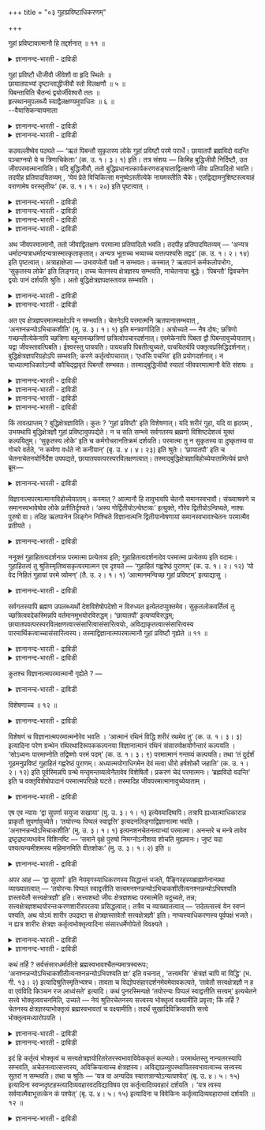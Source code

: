 +++
title = "०३ गुहाप्रविष्टाधिकरणम्"

+++

गुहां प्रविष्टावात्मानौ हि तद्दर्शनात् ॥ ११ ॥  
<details><summary>ज्ञानानन्द-भारती - द्राविडी</summary>

कुहाम् प्रविष्टावात्मानौ हि तत्तर्सनात् ॥ ११ ॥
</details>

गुहां प्रविष्टौ धीजीवौ जीवेशौ वा हृदि स्थितेः ॥  
छायातपाभ्यां दृष्टान्ताद्धीजीवौ स्तो विलक्षणौ ॥ ५ ॥  
पिबन्ताविति चैतन्यं द्वयोर्जीवेश्वरौ ततः ॥  
हृत्स्थानमुपलब्ध्यै स्याद्वैलक्षण्यमुपाधितः ॥ ६ ॥  
--वैयासिकन्यायमाला

<details><summary>ज्ञानानन्द-भारती - द्राविडी</summary>

(पुत्ति) कुहैयिल् पुगुन्दिरुप्पदु पुत्तियुम् जीवऩुमा? अल्लदु जीवऩुम्
ईसुवरऩुमा? ह्रुदयत्तिल् इरुप्पदागच् चॊल्वदिऩालुम्, निऴल् वॆय्यिल् ऎऩ्ऱु
तिरुष्टान्दम् सॊल्लियिरुप्पदिऩालुम्, ऒऩ्ऱुक्कॊऩ्ऱु (जडम् सैदऩ्यम् ऎऩ्ऱु)
वेऱुबट्टुळ्ळ पुत्तियुम् जीवऩुमागत्ताऩ् इरुक्क वेण्डुम्।
</details>

<details><summary>ज्ञानानन्द-भारती - द्राविडी</summary>

अरुन्दुगिऱवर्गळ् ऎऩ्बदाल् इरुवरुक्कुम् अऱिवु इरुक्क वेण्डुम्। आगैयाल्
इवरिरुवरुम् जीवऩुम् ईसुवर रुम् ताऩ्। ह्रुदयत्तिल् इरुत्तल् अऱिय
वेण्डियदऱ् कागवागुम्। ऒरुवरुक्कॊरुवर् वेऱुबडुदल् उबादिगळिऩाल्
इरुक्कक्कूडुम्।
</details>

कठवल्लीष्वेव पठ्यते — ‘ऋतं पिबन्तौ सुकृतस्य लोके गुहां प्रविष्टौ परमे
परार्धे। छायातपौ ब्रह्मविदो वदन्ति पञ्चाग्नयो ये च त्रिणाचिकेताः’ (क.
उ. १। ३। १) इति। तत्र संशयः — किमिह बुद्धिजीवौ निर्दिष्टौ, उत
जीवपरमात्मानाविति। यदि बुद्धिजीवौ, ततो
बुद्धिप्रधानात्कार्यकरणसङ्घाताद्विलक्षणो जीवः प्रतिपादितो भवति। तदपीह
प्रतिपादयितव्यम् , ‘येयं प्रेते विचिकित्सा मनुष्येऽस्तीत्येके नायमस्तीति
चैके। एतद्विद्यामनुशिष्टस्त्वयाहं वराणामेष वरस्तृतीयः’ (क. उ. १। १।
२०) इति पृष्टत्वात् ।

<details><summary>ज्ञानानन्द-भारती - द्राविडी</summary>

ऎऩ्ऱ वाक्कियम् इन्द अदिगरणत्तिऱ्कु विषयम्। इङ्गु सरीरत्तिल् ह्रुदयत्तिल्
कुहैयिल् पिरवेसित्तवर्गळाग इरुवर्गळ् कुऱिप्पिडप्पट्टुळ्ळऩर्। इवर्गळ्
पुत्ति जीवर्गळा? जीवबरमात्माक्कळा ऎऩ्ऱु सन्देहम्। निऴलैयुम्,
वॆय्यिलैयुम् तिरुष्टान्दमागक् कूऱियिरुप्पदाल् जडर्, सेदऩर् ऎऩ्ऱु
माऱुबट्ट स्वबावमुळ्ळ । पुत्ति जीवर्गळैत्ताऩ् इम्मन्दिरम् कुऱिक्किऱदु।
ऒरे मादिरि स्वबावमुळ्ळ सेदऩर्गळाऩ जीवेच्वरर्गळैयल्ल ऎऩ्ऱु पूर्वबक्षम्।
</details>

<details><summary>ज्ञानानन्द-भारती - द्राविडी</summary>

पिबन्तौ ऎऩ्ऱु सेदऩ तर्ममाऩबाऩम् सॊल्लि यिरुप्पदाल् सेदऩर्गळाऩ
जीवेसुवरर्गळ् ताऩ् कुहैयिल् इरुप्पवर्गळ्। ऎङ्गुम् निऱैन्द ईसुवरऩै
अऱिन्दु कॊळ्वदऱ्काग ह्रुदय स्ताऩम् सॊल्लप् पट्टदु। इरुवर्गळुम्
सेदऩर्गळाऩालुम् उबादि मूलम् वैलक्षण्यमुम् उण्डु ऎऩ्ऱु सित्तान्दम्\]
</details>

<details><summary>ज्ञानानन्द-भारती - द्राविडी</summary>

कडवल्लिगळिलेये ‘अवसियम् एऱ्पडुम् कर्म पलऩै अऩुबविक्किऱवर्गळाग, ताऩ्
सॆय्द कर्माविऩ् कार्यमाऩ तेहत्तिल् हिरुदयत्तिलुळ्ळ कुगैयिल् निऴलुम्,
वॆय्यिलुम् पोल, इरुवर् पुगुन्दिरुक्किऱार्गळ् ऎऩ्ऱु पिरह्मत्तै
अऱिन्दवर्गळुम्, ऎवर्गळ् नासिगेदाक्किऩियै मूऩ्ऱु तरम् सयऩम् सॆय्दवर्गळाय्
ऐन्दु अक्ऩिगळुडऩिरुक्किऱार्गळो अवर्गळुम् सॊल्लुगिऱार्गळ्' (काडग १-३-१)
ऎऩ्ऱु सॊल्लप्पट्टि रुक्किऱदु। इङ्गे कुऱिप्पिट्टिरुक्कुम् इरुवर्
पुत्तियुम् जीवऩुमा, अल्लदु जीवऩुम् परमात्मावुमा, ऎऩ्ऱु अङ्गे सन्देहम्।
</details>

<details><summary>ज्ञानानन्द-भारती - द्राविडी</summary>

पुत्तियुम्, जीवऩुम् ऎऩ्ऱिरुन्दाल्, अप्पॊऴुदु पुत्तियै पिरदाऩमागवुडैय
सरीर इन्दिरियङ्गळिऩ् कूट्टत्तिलिरुन्दु वेऱुबट्टदाग जीवऩ् पिरदिबादिक्कप्
पट्टदाग आगुम्। अदुवुम् इङ्गे पिरदिबादिक्कप्पड वेण्डियदुदाऩ्, 'मऩुषियऩ्
इऱन्दुविट्टाल् इवऩ् इरुक्किऱाऩ् ऎऩ्ऱु सिलर्, इवऩ् इल्लै ऎऩ्ऱु सिलर्
ऎऩ्ऱु इन्द संसयम् ऎदुवो, अदै तङ्गळाल् सॊल्लप्पट्टु नाऩ् तॆरिन्दु
कॊळ्ळवेण्डुम्। वरऩ्गळुक्कुळ् इदु मूऩ्ऱावदु वरऩ्' (काडग। १-१-२०) ऎऩ्ऱु
केट्कप्पट्टिरुप्पदिऩाल्।
</details>

अथ जीवपरमात्मानौ, ततो जीवाद्विलक्षणः परमात्मा प्रतिपादितो भवति। तदपीह
प्रतिपादयितव्यम् — ‘अन्यत्र धर्मादन्यत्राधर्मादन्यत्रास्मात्कृताकृतात्।
अन्यत्र भूताच्च भव्याच्च यत्तत्पश्यसि तद्वद’ (क. उ. १। २। १४) इति
पृष्टत्वात्। अत्राहाक्षेप्ता — उभावप्येतौ पक्षौ न सम्भवतः। कस्मात् ?
ऋतपानं कर्मफलोपभोगः, ‘सुकृतस्य लोके’ इति लिङ्गात्। तच्च चेतनस्य
क्षेत्रज्ञस्य सम्भवति, नाचेतनाया बुद्धेः। ‘पिबन्तौ’ द्विवचनेन द्वयोः
पानं दर्शयति श्रुतिः। अतो बुद्धिक्षेत्रज्ञपक्षस्तावन्न सम्भवति ।

<details><summary>ज्ञानानन्द-भारती - द्राविडी</summary>

अल्लदु, जीवऩुम् परमात्मावुम् ऎऩ्ऱिरुन्दाल्, अप्पॊऴुदु जीवऩुक्कु
वेऱायुळ्ळ परमात्मा पिरदिबादिक्कप्पट्टदाग आगुम्। अदुवुम् इङ्गे
पिरदिबादिक्कप्पड वेण्डियदुदाऩ्, 'तर्मत्तिलिरुन्दु वेऱायुम्,
अदर्मत्तिलिरुन्दु वेऱायुम् सॆय्यप्पट्टदु, सॆय्यप्पडाददु ऎऩ्ऱ इदिलिरुन्दु
वेऱायुम्, उण्डाऩदिलिरुन्दुम् उण्डागप्पोवदिलिरुन्दुम् वेऱायुम्, ऎन्द
अदैप् पार्क्किऱीरो, अदैच् चॊल्लुम्’ (काडग। १-२-१४) ऎऩ्ऱु केट्कप्
पट्टिरुप्पदिऩाल्।
</details>

<details><summary>ज्ञानानन्द-भारती - द्राविडी</summary>

इङ्गे आक्षिेबिक्किऱवऩ् सॊल्गिऱाऩ्: इन्द इरण्डु पक्षङ्गळुमे सम्बविक्कादु।
एऩ्? ‘रुदबाऩम्’ ऎऩ्बदु, ‘नऩ्गु सॆय्यप्पट्टदिऩ् कार्यमाऩ तेहत्तिल्’ ऎऩ्ऱ
लिङ्गत्तिऩाल्, कर्मबलऩै अऩुबविप्पदु ऎऩ्ऱु आगिऱदु; अदु सेदऩऩाऩ
क्षेत्तिरक्ञऩुक्कु (जीवऩुक्कु) सम्बविक्कुम्, असेदऩमाऩ पुत्तिक्कु
सम्बविक्कादु। 'साप्पिडुगिऱ इरुवर्' ऎऩ्ऱु त्विवसऩत्तिऩाल् इरण्डु
पेर्गळुक्कु साप्पिडुवदै सुरुदि काट्टुगिऱदु। आगैयिऩालुम् पुत्तियुम्,
जीवऩुम् ऎऩ्ऱ पक्षम् सम्बविक्कादु।
</details>

अत एव क्षेत्रज्ञपरमात्मपक्षोऽपि न सम्भवति। चेतनेऽपि परमात्मनि
ऋतपानासम्भवात् , ‘अनश्नन्नन्योऽभिचाकशीति’ (मु. उ. ३। १। १) इति
मन्त्रवर्णादिति। अत्रोच्यते — नैष दोषः; छत्रिणो गच्छन्तीत्येकेनापि
च्छत्रिणा बहूनामच्छत्रिणां छत्रित्वोपचारदर्शनात्। एवमेकेनापि पिबता द्वौ
पिबन्तावुच्येयाताम्। यद्वा जीवस्तावत्पिबति। ईश्वरस्तु पाययति।
पाययन्नपि पिबतीत्युच्यते, पाचयितर्यपि पक्तृत्वप्रसिद्धिदर्शनात्।
बुद्धिक्षेत्रज्ञपरिग्रहोऽपि सम्भवति; करणे कर्तृत्वोपचारात्। ‘एधांसि
पचन्ति’ इति प्रयोगदर्शनात्। न चाध्यात्माधिकारेऽन्यौ कौचिद्द्वावृतं
पिबन्तौ सम्भवतः। तस्माद्बुद्धिजीवौ स्यातां जीवपरमात्मानौ वेति संशयः ॥

<details><summary>ज्ञानानन्द-भारती - द्राविडी</summary>

अदऩालेये जीवऩुम्, परमात्मावुम् ऎऩ्गिऱ पक्षमुम् सम्बविक्कादु,
सेदऩऩायिरुन्द पोदिलुम् परमात्माविऩिडत्तिल् ‘रुदबाऩम्’ (कर्मबलऩै
अऩुबविप्पदु) सम्बविक्काददिऩाल्, ‘साप्पिडामल् मऱ्ऱवर् पिरगासित्तुक्
कॊण्डिरुक्किऱार्' ऎऩ्ऱ मन्दिर वर्णत्तिऩाल्, ऎऩ्ऱु
</details>

<details><summary>ज्ञानानन्द-भारती - द्राविडी</summary>

इङ्गु सॊल्गिऱोम्; इदु तोषमिल्लै। ऒरुवऩ् मात्तिरम् कुडैयुडऩिरुन्दालुम्
कूड 'कुडैयुळ्ळवर्गळ् पोगिऱार्गळ्' ऎऩ्ऱु पलर्गळुक्कु कुडैयुळ्ळ तऩ्मै
उबसारमाग काणुवदाल्, अव्विदमे ऒरुवर् साप्पिट्टालुम्गूड इरुवरुम्
साप्पिट्टदाग सॊल्लप्पडलाम्। अल्लदु जीवऩ् साप्पिडुगिऱाऩ्। ईसुवरऩो
साप्पिडुम्बडिच् चॆय्गिऱाऩ्। साप्पिडच् चॆय्गिऱवऩुम्गूड साप्पिडुगिऱाऩ्
ऎऩ्ऱु सॊल्लप् पडुवाऩ्। पागम् (समैयल्) सॆय्विप्पवऩिडत्तिलुम् पागम्
सॆय्गिऱवऩ् ऎऩ्ऱ पिरसित्ति काणुवदाल्।
</details>

<details><summary>ज्ञानानन्द-भारती - द्राविडी</summary>

पुत्तियैयुम्, जीवऩैयुम् ऎडुत्तुक्कॊळ्वदुम् सम्बविक्कुम्,
करुवियिऩिडत्तिल् सॆय्युम् तऩ्मैक्कु उबसारमाय् पिरयोगमिरुप्पदिऩाल्, विऱगु
पागम् सॆय्गिऱदु ऎऩ्ऱु पिरयोगम् काणुवदाल्।
</details>

<details><summary>ज्ञानानन्द-भारती - द्राविडी</summary>

अत्यात्मत्तैच् चॊल्लुम् पिरगरणत्तिल् कर्मबलऩै साप्पिडुगिऱवर्गळाग वेऱु
इरण्डु यारुम् सम्बविक्कादु आगैयाल् पुत्तियुम्, जीवऩुम् इरुक्कलाम्,
अल्लदु जीवऩुम् परमात्मावुम् इरुक्कलाम् ऎऩ्बदिऩाल् सन्देहम्।
</details>

किं तावत्प्राप्तम् ? बुद्धिक्षेत्रज्ञाविति। कुतः ? ‘गुहां प्रविष्टौ’
इति विशेषणात्। यदि शरीरं गुहा, यदि वा हृदयम् , उभयथापि
बुद्धिक्षेत्रज्ञौ गुहां प्रविष्टावुपपद्येते। न च सति सम्भवे सर्वगतस्य
ब्रह्मणो विशिष्टदेशत्वं युक्तं कल्पयितुम्। ‘सुकृतस्य लोके’ इति च
कर्मगोचरानतिक्रमं दर्शयति। परमात्मा तु न सुकृतस्य वा दुष्कृतस्य वा
गोचरे वर्तते, ‘न कर्मणा वर्धते नो कनीयान्’ (बृ. उ. ४। ४। २३) इति
श्रुतेः। ‘छायातपौ’ इति च चेतनाचेतनयोर्निर्देश उपपद्यते,
छायातपवत्परस्परविलक्षणत्वात्।
तस्माद्बुद्धिक्षेत्रज्ञाविहोच्येयातामित्येवं प्राप्ते ब्रूमः—

<details><summary>ज्ञानानन्द-भारती - द्राविडी</summary>

पूर्वबक्षम्: ऎदु नियायम्? पुत्तियुम्, जीवऩुम् ऎऩ्ऱु, एऩ्? "कुगैयिल्
पुगुन्दिरुप्पवर्गळ्" ऎऩ्ऱु कुऱिप्पिट्टिरुक्किऱबडियाल्, कुहै ऎऩ्बदु
सरीरमाऩालुम् अल्लदु ह्रुदयमाऩालुम्, इरण्डु मुऱैयिलुम् पुत्तियुम् जीवऩुम्
कुहैयिल् पुगुन्दिरुप्पवर्गळ् ऎऩ्बदु पॊरुन्दुम्। इदु सम्बविक्कुम्बोदु,
ऎङ्गुमुळ्ळ पिरह्मत्तिऱ्कु कुऱिप्पिट्ट तेसमुळ्ळदाऩ तऩ्मैयै कल्बिप्पदु
युक्तमिल्लै। "नऩ्गु सॆय्यप्पट्टदिऩ् कार्यमाऩ तेहत्तिल्” ऎऩ्ऱु
कर्माविऱ्कु उळ्बट्टु मीऱामल् इरुप्पदैक् काट्टुगिऱदु। परमात्मावो नल्लदाग
सॆय्यप्पट्टदऱ्को कॆडुदलाय् सॆय्यप् पट्टदऱ्को उळ्बट्टत्तिल् इरुप्पदिल्लै,
“कर्माविऩाल् विरुत्तियडैवदिल्लै। कुऱैन्दवऩाग आवदुमिल्लै” ऎऩ्ऱु
सुरुदियिऩाल्। मेलुम्, "निऴल् वॆय्यिल्" ऎऩ्बदिऩाल् सेदऩत्तैयुम् असेदऩत्
तैयुम् कुऱिप्पिडुवदु पॊरुन्दुम्, निऴलैयुम्, वॆय्यिलैयुम् पोल,
ऒऩ्ऱुक्कॊऩ्ऱु माऱुबट्टि रुप्पदाल्, आगैयाल् पुत्तियुम् जीवऩुम् इङ्गे
सॊल्लप्पडुगिऱार्गळ् ऎऩ्ऱु।
</details>

विज्ञानात्मपरमात्मानाविहोच्येयाताम्। कस्मात् ? आत्मानौ हि तावुभावपि
चेतनौ समानस्वभावौ। संख्याश्रवणे च समानस्वभावेष्वेव लोके
प्रतीतिर्दृश्यते। ‘अस्य गोर्द्वितीयोऽन्वेष्टव्यः’ इत्युक्ते, गौरेव
द्वितीयोऽन्विष्यते, नाश्वः पुरुषो वा। तदिह ऋतपानेन लिङ्गेन निश्चिते
विज्ञानात्मनि द्वितीयान्वेषणायां समानस्वभावश्चेतनः परमात्मैव प्रतीयते ।

<details><summary>ज्ञानानन्द-भारती - द्राविडी</summary>

सित्तान्दम्: इव्विदम् एऱ्पडुम्बोदु सॊल्गि ऱोम्; विक्ञाऩात्मा (जीवऩ्)
परमात्मा ऎऩ्ऱ इरुवर् इङ्गे सॊल्लप्पडुगिऱार्गळ्। ऎऩ्ऩ कारणत्तिऩाल्?
अव्विरुवर्गळुम् ‘आत्माक्कळ्’ सेदऩर्गळ्, समाऩमाऩ स्वबावमुळ्ळवर्गळ्,
अल्लवा? ऎण्णिक्कैयैक् केट्टदुम् समाऩमाऩ स्वबावमुळ्ळवैगळ् विषयमागवे
उलगत्तिल् अऱिवदु काणप्पडुगिऱदु। ‘इन्दप् पसुमाट्टिऱ्कु इरण्डावदु
तेडप्पडवेण्डुम्' ऎऩ्ऱु सॊऩ्ऩाल्, इरण्डावदाग पसुमाडुदाऩ् तेडप्पडुम्।
कुदिरैयो, मऩिदऩो अल्ल। अदिऩाल् इङ्गे कर्मबलऩै साप्पिडुगिऱदॆऩ्ऱ
लिङ्गत्तिऩाल् ऒऩ्ऱु विक्ञाऩात्मावॆऩ्ऱु निच्चयिक्कप्पडुवदाल्, इरण्डावदै
तेडुम्बोदु समाऩमाऩ स्वबावत् तैयुडैय सेदऩऩाऩ परमात्मादाऩ् अऱियप्पडुम्।
</details>

ननूक्तं गुहाहितत्वदर्शनान्न परमात्मा प्रत्येतव्य इति;
गुहाहितत्वदर्शनादेव परमात्मा प्रत्येतव्य इति वदामः। गुहाहितत्वं तु
श्रुतिस्मृतिष्वसकृत्परमात्मन एव दृश्यते — ‘गुहाहितं गह्वरेष्ठं पुराणम्’
(क. उ. १। २। १२) ‘यो वेद निहितं गुहायां परमे व्योमन्’ (तै. उ. २। १।
१) ‘आत्मानमन्विच्छ गुहां प्रविष्टम्’ इत्याद्यासु ।

<details><summary>ज्ञानानन्द-भारती - द्राविडी</summary>

कुगैयिल् इरुप्पदु ऎऩ काणुवदाल् परमात्मा ऎऩ्ऱु अऱियक्कूडादु ऎऩ्ऱु
सॊल्लप्पट्टदेयॆऩ् ऱाल्, कुहैयिल् इरुप्पदु ऎऩ काणुवदिऩालेये परमात्मा
ऎऩ्ऱु अऱिय वेण्डुम् ऎऩ्ऱु सॊल्गिऱोम्। कुहैयिल् इरुप्पदु ऎऩ्बदो
परमात्मावुक्कुत्ताऩ् सुरुदिस्मिरुदिगळिल् पलदडवै काणप्पडुगिऱदु। ‘कुहैयिल्
इरुप्पवराय् मिगवुम् ऒळिन्दिरुप्पवराय् पुराणराय्' (काडग १-२-१२), 'ऎवर्
कुहैयिल् उत्तममाऩ आगासत्तिल् इरुप्पवरै अऱिगिऱारो' (तैत्तिरीय २−१)
'कुहैयिल् पुगुन्दिरुक्कुम् आत्मावै तेडियडै' ऎऩ्बदु मुदलियवैगळिल्।
</details>

सर्वगतस्यापि ब्रह्मण उपलब्ध्यर्थो देशविशेषोपदेशो न विरुध्यत
इत्येतदप्युक्तमेव। सुकृतलोकवर्तित्वं तु च्छत्रित्ववदेकस्मिन्नपि
वर्तमानमुभयोरविरुद्धम्। ‘छायातपौ’ इत्यप्यविरुद्धम्;
छायातपवत्परस्परविलक्षणत्वात्संसारित्वासंसारित्वयोः,
अविद्याकृतत्वात्संसारित्वस्य पारमार्थिकत्वाच्चासंसारित्वस्य।
तस्माद्विज्ञानात्मपरमात्मानौ गुहां प्रविष्टौ गृह्येते ॥ ११ ॥

<details><summary>ज्ञानानन्द-भारती - द्राविडी</summary>

ऎङ्गुमुळ्ळ पिरह्मत्तिऱ्कुम् अऱिय वेण्डिय तऱ्काग कुऱिप्पिट्ट इडत्तै
उबदेसिप्पदु विरुत्त मिल्लै ऎऩ्गिऱ इदुवुम् सॊल्लप्पट्टदे। नऩ्गु
सॆय्यप्पट्ट कर्माविऩ् पलऩागिय लोगत्तिल् (सरीरत्तिल्) इरुप्पदुम्,
कुडैबिडिक्कुम् तऩ्मैबोल, ऒरुवरिडत्तिल् इरुप्पदु इरुवरुक्कुम् सॊल्लप्
पडुवदु विरुत्तमिल्लै। निऴल्, वॆय्यिल् ऎऩ्बदुम् विरुत्तमिल्लै। संसारित्
तऩ्मैयुम् संसारि यिल्लाद तऩ्मैयुम्, निऴल्, वॆय्यिल् पोल, ऒऩ्ऱुक् कॊऩ्ऱु
वेऱुबट्टिरुप्पदाल्; संसारित्तऩ्मै अवित्तैयिऩाल् एऱ्पट्टदिऩालुम्
संसारियिल्लात् तऩ्मै वास्तवमायुळ्ळदिऩालुम्।
</details>

<details><summary>ज्ञानानन्द-भारती - द्राविडी</summary>

आगैयाल् विक्ञाऩात्मावुम् परमात्मावुम् ताऩ् कुहैयिल्
पुगुन्दिरुप्पवर्गळॆऩ्ऱु अऱियप्पडुगिऱदु।
</details>

कुतश्च विज्ञानात्मपरमात्मानौ गृह्येते ? —

<details><summary>ज्ञानानन्द-भारती - द्राविडी</summary>

विक्ञाऩात्मावुम् परमात्मावुम् ताऩ् ऎऩ्ऱु वेऱु ऎन्दक् कारणत्तिऩाल्
अऱियप्पडुगिऱदु?-
</details>

विशेषणाच्च ॥ १२ ॥  
<details><summary>ज्ञानानन्द-भारती - द्राविडी</summary>

विसे षणाच्च ॥ १२ ॥
</details>

विशेषणं च विज्ञानात्मपरमात्मनोरेव भवति । ‘आत्मानं रथिनं विद्धि शरीरं
रथमेव तु’ (क. उ. १। ३। ३) इत्यादिना परेण ग्रन्थेन रथिरथादिरूपककल्पनया
विज्ञानात्मानं रथिनं संसारमोक्षयोर्गन्तारं कल्पयति । ‘सोऽध्वनः
पारमाप्नोति तद्विष्णोः परमं पदम्’ (क. उ. १। ३। ९) परमात्मानं गन्तव्यं
कल्पयति। तथा ‘तं दुर्दर्शं गूढमनुप्रविष्टं गुहाहितं गह्वरेष्ठं
पुराणम्। अध्यात्मयोगाधिगमेन देवं मत्वा धीरो हर्षशोकौ जहाति’ (क. उ. १।
२। १२) इति पूर्वस्मिन्नपि ग्रन्थे मन्तृमन्तव्यत्वेनैतावेव विशेषितौ।
प्रकरणं चेदं परमात्मनः। ‘ब्रह्मविदो वदन्ति’ इति च वक्तृविशेषोपादानं
परमात्मपरिग्रहे घटते। तस्मादिह जीवपरमात्मानावुच्येयाताम् ।

<details><summary>ज्ञानानन्द-भारती - द्राविडी</summary>

विसे षणमुम्, विक्ञाऩात्मा परमात्मा इवर्गळुक्कुत् ताऩ् इरुक्किऱदु।
‘आत्मावै रदस्वामियागवुम् सरीरत्तै रदमागवुमे अऱिन्दुगॊळ्' (काडग १-३-३)
ऎऩ्बदु मुदलिय मेलुळ्ळ किरन्दत्तिऩाल् रदस्वामि रदम् मुदलाऩ रूबगङ्गळैक्
कल्बिप्पदिऩाल्, रदस्वामियाऩ विक्ञाऩात्मावै संसारम् मोक्षम् इवैगळिल्
पोगिऱवऩाग कल्बिक्किऱदु। ‘अवऩ् वऴियिऩुडैय ऎल्लैयै अडैगिऱाऩ्; अदु
विष्णुविऩ् (वियाबगमाऩ पिरह्मत्तिऩ्) उत्तममाऩ स्ताऩम्' (काडग। १-३-९)
ऎऩ्ऱु परमात्मावै अडैयप्पड वेण्डियवरागवुम् कल्बिक्किऱदु। अप्पडिये
मुऩ्ऩुळ्ळ किरन्दत्तिलुम् ‘सुलबमाय् पार्क्क मुडियाददाय्, मऱैन्दुळ्ळदाय्,
उळ्ळेनुऴैन्ददाय्, कुहैयिलिरुप्पदाय्, आऴत्तिल् इरुप्पदाय्, पुराणमाय्,
इरुक्कुम् तेवऩै (स्वयम् पिरगास वस्तुवै) अत्यात्मयोगत्तिऩाल् (आत्माविल्
सित्तत्तै निऱुत्तुवदाल्) एऱ्पडुम् अऱिविऩाल् अऱिन्दु तीरऩाय् (सुत्तमाऩ
पुत्तियुळ्ळवऩाय्) इरुप्पवऩ् हर्षत् तैयुम्, सोगत्तैयुम् विट्टुविडुवाऩ्'
(काडग। १-२-१२) ऎऩ्ऱु अऱिगिऱवऩागवुम्, अऱियप्पडुवदागवुम् इन्द इरण्डु
आत्माक्कळे कुऱिप्पिडप्पट्टिरुक्किऱार्गळ्। इन्द पिरगरणमुम्, परमात्मावैच्
चेर्न्ददु ‘पिरह्मत्तै अऱिन्दवर्गळ् सॊल्लुगिऱार्गळ्' ऎऩ्ऱु
सॊल्लुगिऱवर्गळिऩ् विसेषत्तैक् काट्टुवदुम् परमात्मावै ऎडुत्तुक्कॊण्डाल्
ताऩ् पॊरुत्त मागुम्। आगैयाल् इङ्गे जीवऩुम् परमात्मावुमे
सॊल्लप्पडुगिऱार्गळ्।
</details>

एष एव न्यायः ‘द्वा सुपर्णा सयुजा सखाया’ (मु. उ. ३। १। १)
इत्येवमादिष्वपि। तत्रापि ह्यध्यात्माधिकारान्न प्राकृतौ
सुपर्णावुच्येते। ‘तयोरन्यः पिप्पलं स्वाद्वत्ति’
इत्यदनलिङ्गाद्विज्ञानात्मा भवति । ‘अनश्नन्नन्योऽभिचाकशीति’ (मु. उ. ३।
१। १) इत्यनशनचेतनत्वाभ्यां परमात्मा। अनन्तरे च मन्त्रे तावेव
द्रष्टृद्रष्टव्यभावेन विशिनष्टि — ‘समाने वृक्षे पुरुषो निमग्नोऽनीशया
शोचति मुह्यमानः। जुष्टं यदा पश्यत्यन्यमीशमस्य महिमानमिति वीतशोकः’ (मु.
उ. ३। १। २) इति ॥

<details><summary>ज्ञानानन्द-भारती - द्राविडी</summary>

इदे नियायम्दाऩ् "कूडवे सेर्न्दु इरुक्कुम् नण्बर्गळाऩ इरण्डु करुडर्गळ्"
(मुण्डग ३-१-१) ऎऩ्बदु मुदलिय इडङ्गळिलुम्, अङ्गेयुम् अत्यात्म
पिरगरणमाऩदिऩाल् सादारण करुडर्गळ् सॊल्लप् पडविल्लै। “अवैगळिल् ऒऩ्ऱु कर्म
पलऩै नऩ्गु साप्पिडुगिऱदु” ऎऩ्ऱु साप्पिडुवदाऩ लिङ्गत्तिऩाल्
विक्ञाऩात्मावाग आगिऱदु। "मऱ्ऱवर् साप्पिडामल्
पिरगासित्तुक्कॊण्डिरुक्किऱार्" ऎऩ्ऱु साप्पिडाद तिऩालुम् अऱिवुळ्ळदिऩालुम्
परमात्मावाग आगिऱदु। अडुत्त मन्दिरत्तिलुम् अव्विरुवर्गळैये पार्क्किऱ
वऩागवुम् पार्क्कप्पडुवदागवुम् उळ्ळ तऩ्मैयुडऩ् वित्तियासत्तै काट्टुगिऱदु।
"ऒरे मरत्तिल् आळुम् तऩ्मैयिल्लाददिऩाल् मूऴ्गिऩवऩाय् मोहमडैन् दवऩाय्
पुरुषऩ् तुक्कमडैगिऱाऩ्। ऎप्पॊऴुदु सेविक्कप्पडुबवराय् आळुबवराय् उळ्ळ
मऱ्ऱवरैप् पार्क्किऱाऩो अप्पॊऴुदु इवरुडैय महिमैयै अडैगिऱाऩ् तुक्कम्
विलगिऩवऩाग आगिऱाऩ्” (मुण्डग ३-१-२) ऎऩ्ऱु।
</details>

अपर आह — ‘द्वा सुपर्णा’ इति नेयमृगस्याधिकरणस्य सिद्धान्तं भजते,
पैङ्गिरहस्यब्राह्मणेनान्यथा व्याख्यातत्वात् — ‘तयोरन्यः पिप्पलं
स्वाद्वत्तीति सत्त्वमनश्नन्नन्योऽभिचाकशीतीत्यनश्नन्नन्योऽभिपश्यति
ज्ञस्तावेतौ सत्त्वक्षेत्रज्ञौ’ इति। सत्त्वशब्दो जीवः क्षेत्रज्ञशब्दः
परमात्मेति यदुच्यते, तन्न; सत्त्वक्षेत्रज्ञशब्दयोरन्तःकरणशारीरपरतया
प्रसिद्धत्वात्। तत्रैव च व्याख्यातत्वात् — ‘तदेतत्सत्त्वं येन स्वप्नं
पश्यति, अथ योऽयं शारीर उपद्रष्टा स क्षेत्रज्ञस्तावेतौ सत्त्वक्षेत्रज्ञौ’
इति। नाप्यस्याधिकरणस्य पूर्वपक्षं भजते। न ह्यत्र शारीरः क्षेत्रज्ञः
कर्तृत्वभोक्तृत्वादिना संसारधर्मेणोपेतो विवक्ष्यते ।

<details><summary>ज्ञानानन्द-भारती - द्राविडी</summary>

वेऱॊरुवर् सॊल्गिऱार्- ‘इरण्डु करुडर्गळ्' ऎऩ्ऱ इन्द रुक् इन्द
अदिगरणत्तिऩुडैय सित्तान् दत्तै तऴुविऩदाग इल्लै। पैङ्गिरहस्य
पिराह्मणत्तिऩाल् वेऱु विदमाग वियाक्याऩम् सॆय्यप्पट्टिरुक्किऱबडियाल्,
'अवै इरण्डिल् ऒऩ्ऱु कर्म पलऩै नऩ्गु साप्पिडुगिऱदु ऎऩ्बदु सत्वम्
(पुत्ति); मऱ्ऱॊऩ्ऱु साप्पिडामल् पिरगासिक्किऱदु ऎऩ्बदु ञऩ् (जीवऩ्) अवै
इन्द सत्वमुम् (पुत्तियुम्) क्षेत्तिरक्ञऩुम् (जीवऩुम्)' ऎऩ्ऱु; सत्वम्
ऎऩ्ऱ सप्तत्ताल् जीवऩुम्, क्षेत्रक्ञऩ् ऎऩ्ऱ सप्तत्ताल् परमात्मावुम्
कुऱिक्कप्पडुगिऱदु ऎऩ्ऱु ऎदु सॊल्लप् पडुगिऱदो, अदु सरियल्ल, सत्व सप्तमुम्
क्षेत्तिरक् ञसप्तमुम् अन्द:करणत्तिलुम् (पुत्तियिलुम्) सारीरऩिडत् तिलुम्
(जीवऩिडत्तिलुम्) तात्पर्यमुळ्ळदाग पिरसित्तमा ऩदिऩाल् मेलुम् अङ्गेये
‘ऎदऩाल् स्वप्ऩत्तैप् पार्क्किऱाऩो अदु इन्द सत्वम्, ऎन्द इदु सरीरत्तिल्
इरुन्दु कॊण्डु पार्त्तुक् कॊण्डिरुक् किऱदो अदु क्षेत्तिरक्ञऩ्; अवै इन्द
सत्वमुम् क्षेत्तिरक् ञऩुम् ऎऩ्ऱु वियाक्याऩम् सॆय्यप्पट्टिरुप्पदाल्।
</details>

<details><summary>ज्ञानानन्द-भारती - द्राविडी</summary>

इन्द अदिगरणत्तिऱ्कु पूर्वबक्षमागवुम् अदु आगादु। अङ्गे कर्त्तात्तऩ्मै
पोक्तात्तऩ्मै मुदलिय संसार तर्मत्तिऩुडऩ् कूडिय सारीरऩाऩ क्षेत्तिरक्ञऩ्
इङ्गु सॊल्ल उत्तेसिक्कप्पडविल्लै।
</details>

कथं तर्हि ? सर्वसंसारधर्मातीतो ब्रह्मस्वभावश्चैतन्यमात्रस्वरूपः;
‘अनश्नन्नन्योऽभिचाकशीतीत्यनश्नन्नन्योऽभिपश्यति ज्ञः’ इति वचनात् ,
‘तत्त्वमसि’ ‘क्षेत्रज्ञं चापि मां विद्धि’ (भ. गी. १३। २)
इत्यादिश्रुतिस्मृतिभ्यश्च। तावता च विद्योपसंहारदर्शनमेवमेवावकल्पते,
‘तावेतौ सत्त्वक्षेत्रज्ञौ न ह वा एवंविदि किञ्चन रज आध्वंसते’ इत्यादि।
कथं पुनरस्मिन्पक्षे ‘तयोरन्यः पिप्पलं स्वाद्वत्तीति सत्त्वम्’ इत्यचेतने
सत्त्वे भोक्तृत्ववचनमिति, उच्यते — नेयं श्रुतिरचेतनस्य सत्त्वस्य
भोक्तृत्वं वक्ष्यामीति प्रवृत्ता; किं तर्हि ? चेतनस्य
क्षेत्रज्ञस्याभोक्तृत्वं ब्रह्मस्वभावतां च वक्ष्यामीति। तदर्थं
सुखादिविक्रियावति सत्त्वे भोक्तृत्वमध्यारोपयति ।

<details><summary>ज्ञानानन्द-भारती - द्राविडी</summary>

अप्पडियाऩाल् ऎप्पडि? ऎल्ला संसार तर्मङ्गळुक्कुम् मेल् पोऩदाय्, पिरह्म
स्वरूबमाय्, सैदऩ्य मात्तिरत्तै स्वरूबमायुडैयदाय् (सॊल्ल उत्तेसम्),
'साप्पिडामल् मऱ्ऱवर् पिरगासित्तुक् कॊण्डिरुक्किऱार् ऎऩ्बदु साप्पिडामल्
मऱ्ऱवर् ञराग (अऱिवु स्वरूबराग) पार्त्तुक्कॊण्डिरुक्किऱार्' ऎऩ्ऱ
वसऩत्तिऩाल्। 'अदु नी' 'क्षेषत्तिरक्ञऩैयुम् नाऩाग अऱि' (कीदै १३-२) ऎऩ्बदु
मुदलिय सुरुदि स्मिरुदि कळिलिरुन्दुम् ‘अवै इन्द सत्वमुम्
क्षेत्तिरक्ञऩुम्। इव्विदम् अऱिगिऱवऩिडत्तिल् ऎन्द अऴुक्कुम् ऒट्टुव
तिल्लै' ऎऩ्बदु मुदलिय इत्तुडऩ् वित्यैयै मुडित्तु विडुवदुम्
इव्विदमिरुन्दाल्दाऩ् नियायमागुम्।
</details>

<details><summary>ज्ञानानन्द-भारती - द्राविडी</summary>

इन्द पक्षत्तिल् 'अवर्गळुक्कुळ् ऒरुवऩ् कर्मबलऩै नऩ्गु साप्पिडुगिऱाऩ्
ऎऩ्बदु सत्वम्' ऎऩ्ऱु असेदऩमाऩ सत्वत्तिल् साप्पिडुगिऱवऩ् ऎऩ्ऱ तऩ्मैयै
सॊऩ्ऩदु ऎप्पडि? सॊल्लुगिऱोम्। इन्द सुरुदि असेदऩमाऩ सत्वत्तिऱ्कु
साप्पिडुगिऱवऩ् ऎऩ्ऱ तऩ्मैयैच् चॊल्लुगिऱेऩ् ऎऩ्ऱु पिरविरुत् तिक्कविल्लै।
अप्पडियाऩाल् ऎप्पडि? सेदऩऩायुळ्ळ क्षेत्तिरक्ञऩुक्कु पोक्तावॆऩ्ऱ
तऩ्मैयिल्लै ऎऩ्बदैयुम् पिरह्म स्वबावमागवे इरुक्कुम् तऩ्मै यैयुम्
सॊल्लुगिऱेऩ् ऎऩ्ऱु (पिरविरुत्तित्तिरुक् किऱदु)। अदऱ्काग सुगम् मुदलाऩ
विगारङ्गळैयुडैय सत्वत्तिऩिडत्तिल् पोक्ता ऎऩ्ऱ तऩ्मैयै आरोबणम् सॆय्गिऱदु
(एऱ्ऱि वैक्किऱदु)।
</details>

इदं हि कर्तृत्वं भोक्तृत्वं च सत्त्वक्षेत्रज्ञयोरितरेतरस्वभावाविवेककृतं
कल्प्यते। परमार्थतस्तु नान्यतरस्यापि सम्भवति, अचेतनत्वात्सत्त्वस्य,
अविक्रियत्वाच्च क्षेत्रज्ञस्य। अविद्याप्रत्युपस्थापितस्वभावत्वाच्च
सत्त्वस्य सुतरां न सम्भवति। तथा च श्रुतिः — ‘यत्र वा अन्यदिव
स्यात्तत्रान्योऽन्यत्पश्येत्’ (बृ. उ. ४। ५। १५) इत्यादिना
स्वप्नदृष्टहस्त्यादिव्यवहारवदविद्याविषय एव कर्तृत्वादिव्यवहारं दर्शयति ।
‘यत्र त्वस्य सर्वमात्मैवाभूत्तत्केन कं पश्येत्’ (बृ. उ. ४। ५। १५)
इत्यादिना च विवेकिनः कर्तृत्वादिव्यवहाराभवं दर्शयति ॥ १२ ॥

<details><summary>ज्ञानानन्द-भारती - द्राविडी</summary>

इन्द कर्त्ता ऎऩ्ऱ तऩ्मैयुम् पोक्ता ऎऩ्ऱ तऩ्मैयुम् सत्वत्तिऩुडैयवुम्
क्षेत्तिरक्ञऩु टैयवुम् ऒऩ्ऱुक्कॊऩ्ऱु स्वबावत्तैप् पिरित्तऱिया तदिऩाल्
एऱ्पट्टु कल्बिक्कप्पडुगिऱदु। वास्तवत्तिलो इव्विरण्डिल् ऎदऱ्कुम्
सम्बविक्कादु; असेदऩ माऩदिऩाल् सत्वत्तिऱ्कु, विगारमऱ्ऱदिऩाल्
क्षेत्तिरक्ञऩुक्कु (सम्बविक्कादु) अवित्यैयिऩाल् एऱ्पडुत्तप्पट्ट
स्वबावमुळ्ळदाल् सत्वत्तिऱ्कु कॊञ्जमेऩुम् सम्बविक्कादु। अप्पडिये
सुरुदियुम् 'ऎङ्गे वेऱुबोलिरुक्कुमो अङ्गे ऒरुवऩ् मऱ्ऱदै पार्क्कलाम्'
ऎऩ्बदु मुदलाऩदिऩाल्, स्वप्ऩत्तिल् काणप्पट्ट याऩै मुदलाऩ वियवहारङ्गळैप्
पोल, अवित्यै विषयत्तिल् ताऩ् सॆय्गिऱवऩ् ऎऩ्ऱ तऩ्मै मुदलिय वियवहारम्
ऎऩ्ऱु काट्टुगिऱदु। 'ऎङ्गे इवऩुक्कु ऎल्लाम् आत्मावागवे इरुक्कुमो अङ्गे
ऎदिऩाल् ऎदै पार्प्पाऩ्' (पिरुहत् ४-५-१५) ऎऩ्बदु मुदलाऩदिऩाल् पगुत्तऱिवु
उळ्ळवऩुक्कु सॆय्गिऱवऩ् ऎऩ्ऱ तऩ्मै मुदलिय वियवहारम् किडैयादॆऩ् पदैयुम्
काट्टुगिऱदु।
</details>


